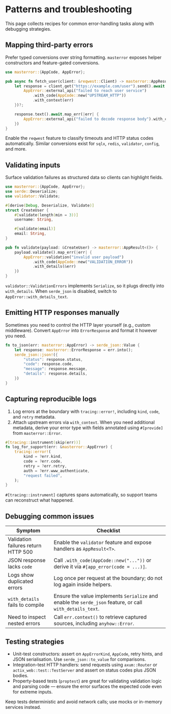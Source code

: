 # Patterns and troubleshooting

This page collects recipes for common error-handling tasks along with debugging
strategies.

## Mapping third-party errors

Prefer typed conversions over string formatting. `masterror` exposes helper
constructors and feature-gated conversions.

```rust
use masterror::{AppCode, AppError};

pub async fn fetch_user(client: &reqwest::Client) -> masterror::AppResult<String> {
    let response = client.get("https://example.com/user").send().await.map_err(|err| {
        AppError::external_api("failed to reach user service")
            .with_code(AppCode::new("UPSTREAM_HTTP"))
            .with_context(err)
    })?;

    response.text().await.map_err(|err| {
        AppError::external_api("failed to decode response body").with_context(err)
    })
}
```

Enable the `reqwest` feature to classify timeouts and HTTP status codes
automatically. Similar conversions exist for `sqlx`, `redis`, `validator`,
`config`, and more.

## Validating inputs

Surface validation failures as structured data so clients can highlight fields.

```rust
use masterror::{AppCode, AppError};
use serde::Deserialize;
use validator::Validate;

#[derive(Debug, Deserialize, Validate)]
struct CreateUser {
    #[validate(length(min = 3))]
    username: String,

    #[validate(email)]
    email: String,
}

pub fn validate(payload: &CreateUser) -> masterror::AppResult<()> {
    payload.validate().map_err(|err| {
        AppError::validation("invalid user payload")
            .with_code(AppCode::new("VALIDATION_ERROR"))
            .with_details(&err)
    })
}
```

`validator::ValidationErrors` implements `Serialize`, so it plugs directly into
`with_details`. When `serde_json` is disabled, switch to
`AppError::with_details_text`.

## Emitting HTTP responses manually

Sometimes you need to control the HTTP layer yourself (e.g., custom middleware).
Convert `AppError` into `ErrorResponse` and format it however you need.

```rust
fn to_json(err: masterror::AppError) -> serde_json::Value {
    let response: masterror::ErrorResponse = err.into();
    serde_json::json!({
        "status": response.status,
        "code": response.code,
        "message": response.message,
        "details": response.details,
    })
}
```

## Capturing reproducible logs

1. Log errors at the boundary with `tracing::error!`, including `kind`,
   `code`, and `retry` metadata.
2. Attach upstream errors via `with_context`. When you need additional metadata,
   derive your error type with fields annotated using `#[provide]` from
   `masterror::Error`.

```rust
#[tracing::instrument(skip(err))]
fn log_for_support(err: &masterror::AppError) {
    tracing::error!(
        kind = ?err.kind,
        code = ?err.code,
        retry = ?err.retry,
        auth = ?err.www_authenticate,
        "request failed",
    );
}
```

`#[tracing::instrument]` captures spans automatically, so support teams can
reconstruct what happened.

## Debugging common issues

| Symptom | Checklist |
|---------|-----------|
| Validation failures return HTTP 500 | Enable the `validator` feature and expose handlers as `AppResult<T>`. |
| JSON response lacks `code` | Call `.with_code(AppCode::new("..."))` or derive it via `#[app_error(code = ...)]`. |
| Logs show duplicated errors | Log once per request at the boundary; do not log again inside helpers. |
| `with_details` fails to compile | Ensure the value implements `Serialize` and enable the `serde_json` feature, or call `with_details_text`. |
| Need to inspect nested errors | Call `err.context()` to retrieve captured sources, including `anyhow::Error`. |

## Testing strategies

- Unit-test constructors: assert on `AppErrorKind`, `AppCode`, retry hints, and
  JSON serialisation. Use `serde_json::to_value` for comparisons.
- Integration-test HTTP handlers: send requests using `axum::Router` or
  `actix_web::test::TestServer` and assert on status codes plus JSON bodies.
- Property-based tests (`proptest`) are great for validating validation logic and
  parsing code — ensure the error surfaces the expected code even for extreme
  inputs.

Keep tests deterministic and avoid network calls; use mocks or in-memory
services instead.
